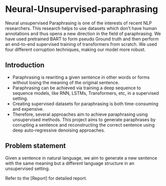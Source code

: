 # Neural-Unsupervised-paraphrasing
Neural unsupervised Paraphrasing is one of the interests of recent NLP researchers.
This research helps to use datasets which don’t have human annotations and thus opens
a new direction in the field of paraphrasing. We have used pretrained BART to form pseudo
Ground truth and then perform an end-to-end supervised training of transformers from
scratch. We used four different corruption techniques, making our model more
robust.

## Introduction
- Paraphrasing is rewriting a given sentence in other words or forms without losing the meaning of the original sentence. 
- Paraphrasing can be achieved via training a deep sequence to sequence models, like RNN, LSTMs, Transformers, etc, in a supervised setting.
- Creating supervised datasets for paraphrasing is both time-consuming and expensive.
- Therefore, several approaches aim to achieve paraphrasing using unsupervised methods.
This project aims to generate paraphrases by corrupting a sentence and reconstructing the correct sentence using deep auto-regressive denoising approaches. 

## Problem statement
Given a sentence in natural language, we aim to generate a new sentence with the same meaning but a different language structure in an unsupervised setting.

Refer to the [Report] for detailed report.
